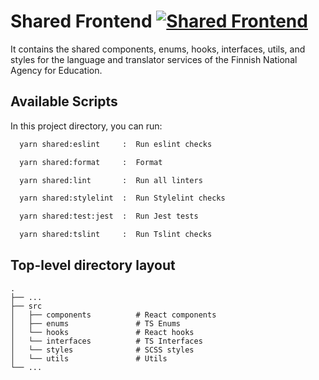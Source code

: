 # Shared Frontend [![Shared Frontend](https://github.com/Opetushallitus/kieli-ja-kaantajatutkinnot/actions/workflows/shared_frontend.yml/badge.svg?branch=dev)](https://github.com/Opetushallitus/kieli-ja-kaantajatutkinnot/actions/workflows/shared_frontend.yml)

It contains the shared components, enums, hooks, interfaces, utils, and styles for the language and translator services of the Finnish National Agency for Education.

## Available Scripts

In this project directory, you can run:

```sh
  yarn shared:eslint     :  Run eslint checks

  yarn shared:format     :  Format

  yarn shared:lint       :  Run all linters

  yarn shared:stylelint  :  Run Stylelint checks

  yarn shared:test:jest  :  Run Jest tests

  yarn shared:tslint     :  Run Tslint checks
```

## Top-level directory layout

    .
    ├── ...
    ├── src
    │   ├── components          # React components
    │   ├── enums               # TS Enums
    │   └── hooks               # React hooks
    │   └── interfaces          # TS Interfaces
    │   └── styles              # SCSS styles
    │   └── utils               # Utils
    └── ...
